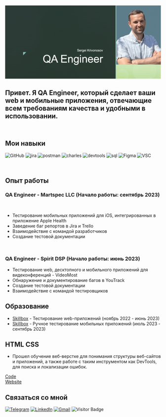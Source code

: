 [![Header](https://github.com/Sergei-Krivonosov/Sergei-Krivonosov/blob/main/assets/Снимок%20экрана%202023-10-02%20в%2021.33.03.png)]()

## Привет. Я QA Engineer, который сделает ваши web и мобильные приложения, отвечающие всем требованиям качества и удобными в использовании. 

<br> 

## Мои навыки

![GitHub](https://img.shields.io/badge/-Git-090909?style=for-the-badge&logo=Github)
![jira](https://img.shields.io/badge/-jira-090909?style=for-the-badge&logo=jira&logoColor=blue)
![postman](https://img.shields.io/badge/-postman-090909?style=for-the-badge&logo=postman)
![charles](https://img.shields.io/badge/-charles-090909?style=for-the-badge&logo=)
![devtools](https://img.shields.io/badge/-devtools-090909?style=for-the-badge&logo=googlechrome&logoColor=grey)
![sql](https://img.shields.io/badge/-mysql-090909?style=for-the-badge&logo=mysql)
![Figma](https://img.shields.io/badge/-Figma-090909?style=for-the-badge&logo=Figma)
![VSC](https://img.shields.io/badge/-VSC-090909?style=for-the-badge&logo=visualStudioCode&logoColor=blue)

<br>

## Опыт работы

### QA Engineer - Martspec LLC (Начало работы: сентябрь 2023)

<br>

- Тестирование мобильных приложений для iOS, интегрированных в приложение Apple Health
- Заведение баг репортов в Jira и Trello
- Взаимодействие с командой разработчиков
- Создание тестовой документации

<br>

### QA Engineer - Spirit DSP (Начало работы: июнь 2023)

- Тестирование web, десктопного и мобильного приложений для видеконференций - VideoMost
- Обнаружение и документирование багов в YouTrack
- Создание тестовой документации
- Взаимодействие с командой тестировщиков

## Образование

- [Skillbox](https://github.com/Sergei-Krivonosov/Sergei-Krivonosov/blob/main/skillbox%20web/Сертификат%20web.png) - Тестирование web-приложений (ноябрь 2022 - июнь 2023)
- [Skillbox](https://github.com/Sergei-Krivonosov/Sergei-Krivonosov/blob/main/skillbox%20mobile/Сертификат%20mobil.png) - Ручное тестирование мобильных приложений (июль 2023 - сентябрь 2023)

## HTML CSS

- Прошел обучение веб-верстке для понимания структуры веб-сайтов и приложений, а также работе с таким инструментом как DevTools, для поиска и локализации ошибок.

[Code](https://github.com/Sergei-Krivonosov/Sergei-Krivonosov/tree/main/Code) <br>
[Website](https://sergei-krivonosov.github.io/my-project/)

<!--# Моя роль в компании

[Тут](https://www.linkedin.com/posts/martspec_it-sturtup-sturtups-activity-7104478234242691072-rezh/?utm_source=share&utm_medium=member_ios), руководитель упоминает меня и мою помощь компании.-->


## Связаться со мной

[![Telegram](https://img.shields.io/badge/-Telegram-090909?style=for-the-badge&logo=telegram&logoColor=27A0D9)](https://t.me/Sergei_VK)
[![LinkedIn](https://img.shields.io/badge/-LinkedIn-090909?style=for-the-badge&logo=linkedin&logoColor=007BB6)](https://www.linkedin.com/in/sergei-krivonosov-50a50425b)
[![Gmail](https://img.shields.io/badge/-Gmail-090909?style=for-the-badge&logo=Gmail&logoColor=4F7DB3)](mailto:ksva690@gmail.com)
![Visitor Badge](https://visitor-badge.laobi.icu/badge?page_id=SergejBursow)

<br>
<br>
<br>

<!--
<p align="center">
<img src="https://github.com/Mixarder/Mixarder/blob/main/assets/fun.png" alt="Fun_pic">
</p>
-->